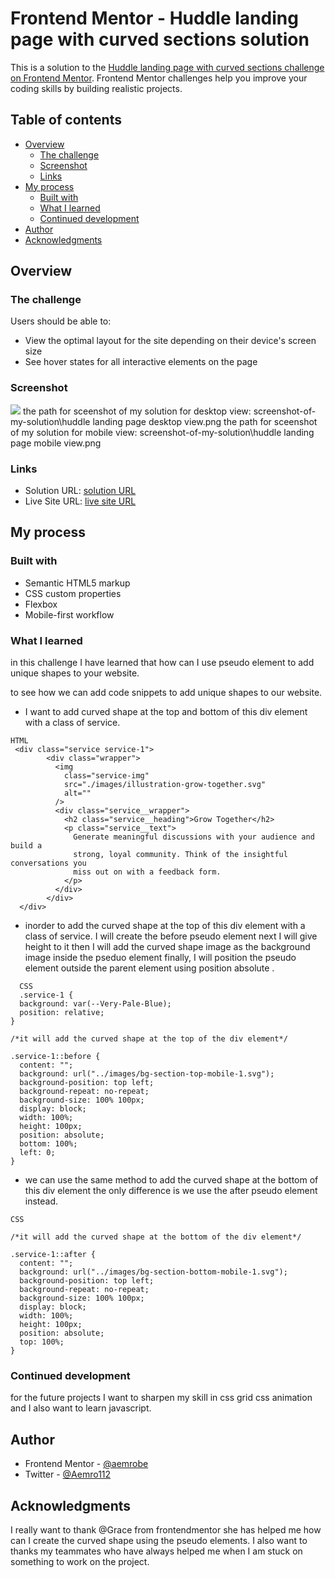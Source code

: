# Frontend Mentor - Huddle landing page with curved sections solution

This is a solution to the [Huddle landing page with curved sections challenge on Frontend Mentor](https://www.frontendmentor.io/challenges/huddle-landing-page-with-curved-sections-5ca5ecd01e82137ec91a50f2). Frontend Mentor challenges help you improve your coding skills by building realistic projects.

## Table of contents

- [Overview](#overview)
  - [The challenge](#the-challenge)
  - [Screenshot](#screenshot)
  - [Links](#links)
- [My process](#my-process)
  - [Built with](#built-with)
  - [What I learned](#what-i-learned)
  - [Continued development](#continued-development)
- [Author](#author)
- [Acknowledgments](#acknowledgments)

## Overview

### The challenge

Users should be able to:

- View the optimal layout for the site depending on their device's screen size
- See hover states for all interactive elements on the page

### Screenshot

![](./screenshot.png)
the path for sceenshot of my solution for desktop view: screenshot-of-my-solution\huddle landing page desktop view.png
the path for sceenshot of my solution for mobile view: screenshot-of-my-solution\huddle landing page mobile view.png

### Links

- Solution URL: [solution URL ](https://your-solution-url.com)
- Live Site URL: [live site URL](https://aemrobe.github.io/huddle-with-curved-section/)

## My process

### Built with

- Semantic HTML5 markup
- CSS custom properties
- Flexbox
- Mobile-first workflow

### What I learned

in this challenge I have learned that how can I use pseudo element to add unique shapes to your website.

to see how we can add code snippets to add unique shapes to our website.

- I want to add curved shape at the top and bottom of this div element with a class of service.

```
HTML
 <div class="service service-1">
        <div class="wrapper">
          <img
            class="service-img"
            src="./images/illustration-grow-together.svg"
            alt=""
          />
          <div class="service__wrapper">
            <h2 class="service__heading">Grow Together</h2>
            <p class="service__text">
              Generate meaningful discussions with your audience and build a
              strong, loyal community. Think of the insightful conversations you
              miss out on with a feedback form.
            </p>
          </div>
        </div>
  </div>
```

- inorder to add the curved shape at the top of this div element with a class of service. I will create the before pseudo element next I will give height to it then I will add the curved shape image as the background image inside the pseduo element finally, I will position the pseudo element outside the parent element using position absolute .

```
  CSS
  .service-1 {
  background: var(--Very-Pale-Blue);
  position: relative;
}

/*it will add the curved shape at the top of the div element*/

.service-1::before {
  content: "";
  background: url("../images/bg-section-top-mobile-1.svg");
  background-position: top left;
  background-repeat: no-repeat;
  background-size: 100% 100px;
  display: block;
  width: 100%;
  height: 100px;
  position: absolute;
  bottom: 100%;
  left: 0;
}
```

- we can use the same method to add the curved shape at the bottom of this div element the only difference is we use the after pseudo element instead.

```
CSS

/*it will add the curved shape at the bottom of the div element*/

.service-1::after {
  content: "";
  background: url("../images/bg-section-bottom-mobile-1.svg");
  background-position: top left;
  background-repeat: no-repeat;
  background-size: 100% 100px;
  display: block;
  width: 100%;
  height: 100px;
  position: absolute;
  top: 100%;
}
```

### Continued development

for the future projects I want to sharpen my skill in css grid css animation and I also want to learn javascript.

## Author

- Frontend Mentor - [@aemrobe](https://www.frontendmentor.io/profile/aemrobe)
- Twitter - [@Aemro112](https://www.twitter.com/Aemro112)

## Acknowledgments

I really want to thank @Grace from frontendmentor she has helped me how can I create the curved shape using the pseudo elements. I also want to thanks my teammates who have always helped me when I am stuck on something to work on the project.

